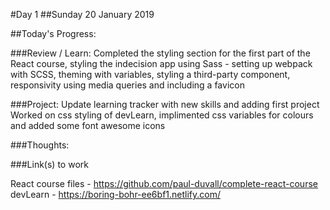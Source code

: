 #Day 1
##Sunday 20 January 2019 

##Today's Progress: 

###Review / Learn:
Completed the styling section for the first part of the React course, styling the indecision app using Sass - setting up webpack with SCSS, theming with variables, styling a third-party component, responsivity using media queries and including a favicon

###Project:
Update learning tracker with new skills and adding first project
Worked on css styling of devLearn, implimented css variables for colours and added some font awesome icons

###Thoughts:

###Link(s) to work

React course files - https://github.com/paul-duvall/complete-react-course
devLearn - https://boring-bohr-ee6bf1.netlify.com/
